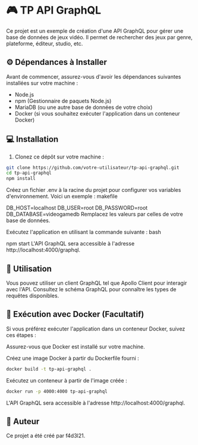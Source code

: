 # :video_game: TP API GraphQL

Ce projet est un exemple de création d'une API GraphQL pour gérer une base de données de jeux vidéo. Il permet de rechercher des jeux par genre, plateforme, éditeur, studio, etc.

## :gear: Dépendances à Installer

Avant de commencer, assurez-vous d'avoir les dépendances suivantes installées sur votre machine :

- Node.js
- npm (Gestionnaire de paquets Node.js)
- MariaDB (ou une autre base de données de votre choix)
- Docker (si vous souhaitez exécuter l'application dans un conteneur Docker)

## :computer: Installation

1. Clonez ce dépôt sur votre machine :

```bash
git clone https://github.com/votre-utilisateur/tp-api-graphql.git
cd tp-api-graphql
npm install
```

Créez un fichier .env à la racine du projet pour configurer vos variables d'environnement. 
Voici un exemple :
makefile

DB_HOST=localhost
DB_USER=root
DB_PASSWORD=root
DB_DATABASE=videogamedb
Remplacez les valeurs par celles de votre base de données.

Exécutez l'application en utilisant la commande suivante :
bash

npm start
L'API GraphQL sera accessible à l'adresse http://localhost:4000/graphql.

## :rocket: Utilisation
Vous pouvez utiliser un client GraphQL tel que Apollo Client pour interagir avec l'API. Consultez le schéma GraphQL pour connaître les types de requêtes disponibles.

## :whale: Exécution avec Docker (Facultatif)
Si vous préférez exécuter l'application dans un conteneur Docker, suivez ces étapes :

Assurez-vous que Docker est installé sur votre machine.

Créez une image Docker à partir du Dockerfile fourni :

```bash
docker build -t tp-api-graphql .
```
Exécutez un conteneur à partir de l'image créée :

```bash
docker run -p 4000:4000 tp-api-graphql
```

L'API GraphQL sera accessible à l'adresse http://localhost:4000/graphql.

## :bust_in_silhouette: Auteur
Ce projet a été créé par f4d3l21.

